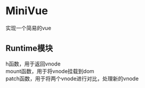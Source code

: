 # MiniVue
实现一个简易的vue

## Runtime模块
 h函数，用于返回vnode <br>
 mount函数，用于将vnode挂载到dom <br>
 patch函数，用于将两个vnode进行对比，处理新的vnode <br>
